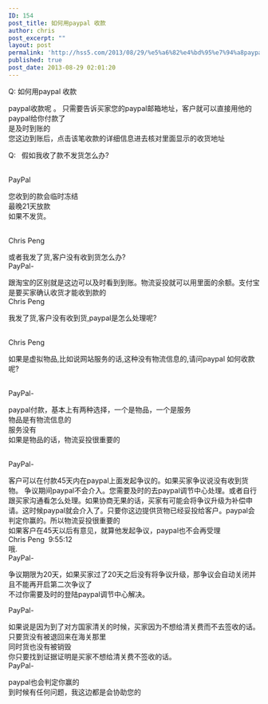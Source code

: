 ```yaml
---
ID: 154
post_title: 如何用paypal 收款
author: chris
post_excerpt: ""
layout: post
permalink: 'http://hss5.com/2013/08/29/%e5%a6%82%e4%bd%95%e7%94%a8paypal-%e6%94%b6%e6%ac%be/'
published: true
post_date: 2013-08-29 02:01:20
---
```

<p>Q: 如何用paypal 收款 <p>paypal收款呢 。 只需要告诉买家您的paypal邮箱地址，客户就可以直接用他的paypal给你付款了<br>是及时到账的<br>您这边到账后，点击该笔收款的详细信息进去核对里面显示的收货地址<br></p> <p>Q:&nbsp;&nbsp; 假如我收了款不发货怎么办?</p> <p><br>PayPal&nbsp; </p> <p>您收到的款会临时冻结<br>最晚21天放款<br>如果不发货。</p> <p><br>Chris Peng&nbsp; </p> <p>或者我发了货,客户没有收到货怎么办?<br>PayPal-</p> <p>跟淘宝的区别就是这边可以及时看到到账。物流妥投就可以用里面的余额。支付宝是要买家确认收货才能收到款的<br>Chris Peng </p> <p>我发了货,客户没有收到货,paypal是怎么处理呢?</p> <p><br>Chris Peng&nbsp; </p> <p>如果是虚拟物品,比如说网站服务的话,这种没有物流信息的,请问paypal 如何收款呢?</p> <p><br>PayPal-</p> <p>paypal付款，基本上有两种选择，一个是物品，一个是服务<br>物品是有物流信息的<br>服务没有<br>如果是物品的话，物流妥投很重要的</p> <p><br>PayPal-</p> <p>客户可以在付款45天内在paypal上面发起争议的。如果买家争议说没有收到货物。 争议期间paypal不会介入。您需要及时的去paypal调节中心处理。或者自行跟买家沟通看怎么处理。如果协商无果的话，买家有可能会将争议升级为补偿申请。这时候paypal就会介入了。只要你这边提供货物已经妥投给客户。paypal会判定你赢的。所以物流妥投很重要的<br>如果客户在45天以后有意见，就算他发起争议，paypal也不会再受理<br>Chris Peng&nbsp; 9:55:12<br>哦.<br>PayPal-</p> <p>争议期限为20天，如果买家过了20天之后没有将争议升级，那争议会自动关闭并且不能再开启第二次争议了<br>不过你需要及时的登陆paypal调节中心解决。</p> <p>PayPal-</p> <p>如果说是因为到了对方国家清关的时候，买家因为不想给清关费而不去签收的话。<br>只要货没有被退回来在海关那里<br>同时货也没有被销毁<br>你只要找到证据证明是买家不想给清关费不签收的话。<br>PayPal-</p> <p>paypal也会判定你赢的<br>到时候有任何问题，我这边都是会协助您的</p>